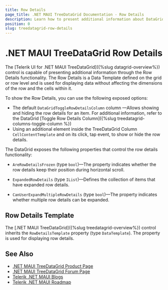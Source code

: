 ```yaml
---
title: Row Details
page_title: .NET MAUI TreeDataGrid Documentation - Row Details
description: Learn how to present additional information about DataGrid rows by using the row details functionality.
position: 0
slug: treedatagrid-row-details
---
```


# .NET MAUI TreeDataGrid Row Details

The [Telerik UI for .NET MAUI TreeDataGrid]({%slug datagrid-overview%}) control is capable of presenting additional information through the Row Details functionality. The Row Details is a Data Template defined on the grid or row level and is used for displaying data without affecting the dimensions of the row and the cells within it.

To show the Row Details, you can use the following exposed options:

- The default `DataGridToggleRowDetailsColumn` column &mdash;Allows showing and hiding the row details for an item. For additional information, refer to the DataGrid [Toggle Row Details Column]({%slug treedatagrid-columns-toggle-column %})
- Using an additional element inside the TreeDataGrid Column `CellContentTemplate` and on its click, tap event, to show or hide the row details.

The DataGrid exposes the following properties that control the row details functionality:

* `AreRowDetailsFrozen` (type `bool`)&mdash;The property indicates whether the row details keep their position during horizontal scroll.

* `ExpandedRowDetails` (type `IList`)&mdash;Defines the collection of items that have expanded row details.

* `CanUserExpandMultipleRowDetails` (type `bool`)&mdash;The property indicates whether multiple row details can be expanded.

## Row Details Template

The [.NET MAUI TreeDataGrid]({%slug treedatagrid-overview%}) control inherits the `RowDetailsTemplate` property (type `DataTemplate`). The property is used for displaying row details. 

## See Also

- [.NET MAUI TreeDataGrid Product Page](https://www.telerik.com/maui-ui/treedatagrid)
- [.NET MAUI TreeDataGrid Forum Page](https://www.telerik.com/forums/maui?tagId=1801)
- [Telerik .NET MAUI Blogs](https://www.telerik.com/blogs/mobile-net-maui)
- [Telerik .NET MAUI Roadmap](https://www.telerik.com/support/whats-new/maui-ui/roadmap)
